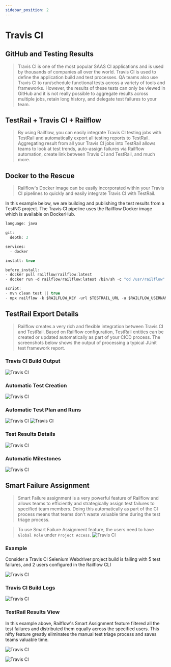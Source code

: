 ```yaml
---
sidebar_position: 2
---
```


# Travis CI

## GitHub and Testing Results
>Travis CI is one of the most popular SAAS CI applications and is used by thousands of companies all over the world. Travis CI is used to define the application build and test processes. QA teams also use Travis CI to run/schedule functional tests across a variety of tools and frameworks. However, the results of these tests can only be viewed in GitHub and it is not really possible to aggregate results across multiple jobs, retain long history, and delegate test failures to your team.  

## TestRail + Travis CI + Railflow 
>By using Railflow, you can easily integrate Travis CI testing jobs with TestRail and automatically export all testing reports to TestRail. Aggregating result from all your Travis CI jobs into TestRail allows teams to look at test trends, auto-assign failures via Railflow automation, create link between Travis CI and TestRail, and much more. 


## Docker to the Rescue
>Railflow's Docker image can be easily incorporated within your Travis CI pipelines to quickly and easily integrate Travis CI with TestRail.

In this example below, we are building and publishing the test results from a TestNG project. The Travis CI pipeline uses the Railflow Docker image which is available on DockerHub.

```jsx title="Travis CI Pipeline Example"
language: java

git:
  depth: 3

services:
  - docker

install: true

before_install:
- docker pull railflow/railflow:latest
- docker run -d railflow/railflow:latest /bin/sh -c "cd /usr/railflow"

script:
- mvn clean test || true
- npx railflow -k $RAILFLOW_KEY -url $TESTRAIL_URL -u $RAILFLOW_USERNAME -p $RAILFLOW_PASSWORD -pr "Github-Demo" -path Demo/TestNG -f testng -r ./target/surefire-reports/testng-results.xml -a john@foo.com, jane@foo.com -tp TestPlanName 

```

## TestRail Export Details
>Railflow creates a very rich and flexible integration between Travis CI and TestRail. Based on Railflow configuration, TestRail entities can be created or updated automatically as part of your CICD process. The screenshots below shows the output of processing a typical JUnit test framework report. 

### Travis CI Build Output
![Travis CI](/img/cicd/travisci/travis-build-output.png)

### Automatic Test Creation
![Travis CI](/img/cicd/jenkins/plugin-exec-3.png)

### Automatic Test Plan and Runs
![Travis CI](/img/cicd/jenkins/plugin-exec-4.png)
![Travis CI](/img/cicd/jenkins/plugin-exec-5.png)


### Test Results Details
![Travis CI](/img/cicd/jenkins/plugin-exec-6.png)

### Automatic Milestones
![Travis CI](/img/cicd/jenkins/plugin-exec-7.png)


## Smart Failure Assignment
>Smart Failure assignment is a very powerful feature of Railflow and allows teams to efficiently and strategically assign test failures to specified team members. Doing this automatically as part of the CI process means that teams don't waste valuable time during the test triage process. 

>To use Smart Failure Assignment feature, the users need to have `Global Role` under `Project Access`. 
![Travis CI](/img/cicd/jenkins/plugin-exec-5.png)

### Example
Consider a Travis CI Selenium Webdriver project build is failing with 5 test failures, and 2 users configured in the Railflow CLI

![Travis CI](/img/cicd/travisci/travis-smart-assign.png)


### Travis CI Build Logs
![Travis CI](/img/cicd/jenkins/smart-failure-2.png)


### TestRail Results View
In this example above, Railflow's Smart Assignment feature filtered all the test failures and distributed them equally across the specified users. This nifty feature greatly eliminates the manual test triage process and saves teams valuable time.

![Travis CI](/img/cicd/jenkins/smart-failure-3.png)

![Travis CI](/img/cicd/jenkins/smart-failure-4.png)



